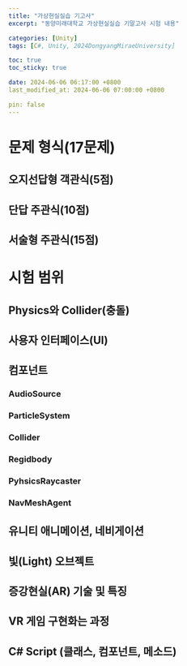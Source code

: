 ```yaml
---
title: "가상현실실습 기고사"
excerpt: "동양미래대학교 가상현실실습 기말고사 시험 내용"

categories: [Unity]
tags: [C#, Unity, 2024DongyangMiraeUniversity]

toc: true
toc_sticky: true

date: 2024-06-06 06:17:00 +0800
last_modified_at: 2024-06-06 07:00:00 +0800

pin: false
---
```

# 문제 형식(17문제)

## 오지선답형 객관식(5점)

## 단답 주관식(10점)

## 서술형 주관식(15점)

# 시험 범위

## Physics와 Collider(충돌)

## 사용자 인터페이스(UI)

## 컴포넌트

### AudioSource

### ParticleSystem

### Collider

### Regidbody

### PyhsicsRaycaster

### NavMeshAgent

## 유니티 애니메이션, 네비게이션

## 빛(Light) 오브젝트

## 증강현실(AR) 기술 및 특징

## VR 게임 구현화는 과정

## C# Script (클래스, 컴포넌트, 메소드)